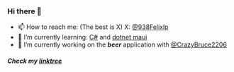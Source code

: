 ### Hi there 👋

- 📫 How to reach me: (The best is X) X: [@938Felixlp](https://felix-lets-plays.de/Home/Twitter)
- 🌱 I’m currently learning: [C#](https://dot.net) and [dotnet maui](https://learn.microsoft.com/de-de/dotnet/maui/)
- 🔭 I’m currently working on the ***beer*** application with [@CrazyBruce2206](https://github.com/CrazyBruce2206)

##### Check my [linktree](https://felix-lets-plays.de/home/linktree)
<!--
- 👯 I’m looking to collaborate on ...
- 🤔 I’m looking for help with ...
- 💬 Ask me about ...
- ⚡ Fun fact: ...
-->
